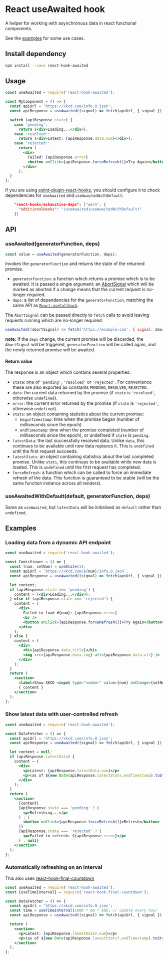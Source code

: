 # React useAwaited hook

A helper for working with asynchronous data in react functional components.

See the [examples](#examples) for some use cases.

## Install dependency

```bash
npm install --save react-hook-awaited
```

## Usage

```jsx
const useAwaited = require('react-hook-awaited');

const MyComponent = () => {
  const apiUrl = 'https://xkcd.com/info.0.json';
  const apiResponse = useAwaited((signal) => fetch(apiUrl, { signal }).then((r) => r.json()), [apiUrl]);

  switch (apiResponse.state) {
    case 'pending':
      return (<div>Loading...</div>);
    case 'resolved':
      return (<div>Latest: {apiResponse.data.num}</div>);
    case 'rejected':
      return (
        <div>
          Failed: {apiResponse.error}
          <button onClick={apiResponse.forceRefresh()}>Try Again</button>
        </div>
      );
  }
};
```

If you are using [eslint-plugin-react-hooks](https://www.npmjs.com/package/eslint-plugin-react-hooks),
you should configure it to check dependencies for `useAwaited` and
`useAwaitedWithDefault`:

```json
    "react-hooks/exhaustive-deps": ["warn", {
      "additionalHooks": "(useAwaited|useAwaitedWithDefault)"
    }]
```

## API

### useAwaited(generatorFunction, deps)

```javascript
const value = useAwaited(generatorFunction, deps);
```

Invokes the `generatorFunction` and returns the state of the returned
promise.

- `generatorFunction`: a function which returns a promise which is
  to be awaited. It is passed a single argument: an
  [AbortSignal](https://developer.mozilla.org/en-US/docs/Web/API/AbortSignal)
  which will be marked as aborted if a change means that the current
  request is no-longer required.
- `deps`: a list of dependencies for the `generatorFunction`, matching
  the same API as
  [`React.useCallback`](https://reactjs.org/docs/hooks-reference.html#usecallback).

The `AbortSignal` can be passed directly to `fetch` calls to avoid
leaving requests running which are no-longer required:

```js
useAwaited((abortSignal) => fetch('https://example.com', { signal: abortSignal }), []);
```

**note:** If the `deps` change, the current promise will be discarded,
the `AbortSignal` will be triggered, `generatorFunction` will be called
again, and the newly returned promise will be awaited.

#### Return value

The response is an object which contains several properties:

- `state`: one of `'pending'`, `'resolved'` or `'rejected'`. For
  convenience these are also exported as constants `PENDING`,
  `RESOLVED`, `REJECTED`.
- `data`: the current data returned by the promise (if `state` is
  `'resolved'`, otherwise `undefined`).
- `error`: the current error returned by the promise (if `state` is
  `'rejected'`, otherwise `undefined`).
- `stats`: an object containing statistics about the current promise:
  - `beginTimestamp`: time when the promise began (number of
    milliseconds since the epoch)
  - `endTimestamp`: time when the promise completed (number of
    milliseconds since the epoch), or undefined if `state` is
    `pending`.
- `latestData`: the last successfully resolved data. Unlike `data`,
  this continues to be available until new data replaces it.
  This is `undefined` until the first request succeeds.
- `latestStats`: an object containing statistics about the last
  completed promise. Unlike `stats`, this continues to be available
  while new data is loaded. This is `undefined` until the first
  request has completed.
- `forceRefresh`: a function which can be called to force an
  immediate refresh of the data. This function is guaranteed to be
  stable (will be the same function instance across all renders).

### useAwaitedWithDefault(default, generatorFunction, deps)

Same as `useAwaited`, but `latestData` will be initialised as
`default` rather than `undefined`.

## Examples

### Loading data from a dynamic API endpoint

```jsx
const useAwaited = require('react-hook-awaited');

const ComicViewer = () => {
  const [num, setNum] = useState(1);
  const apiUrl = `https://xkcd.com/${num}/info.0.json`;
  const apiResponse = useAwaited((signal) => fetch(apiUrl, { signal }).then((r) => r.json()), [apiUrl]);

  let content;
  if (apiResponse.state === 'pending') {
    content = (<div>Loading...</div>);
  } else if (apiResponse.state === 'rejected') {
    content = (
      <div>
        Failed to load #{num}: {apiResponse.error}
        <br />
        <button onClick={apiResponse.forceRefresh()}>Try Again</button>
      </div>
    );
  } else {
    content = (
      <div>
        <h1>{apiResponse.data.title}</h1>
        <img src={apiResponse.data.img} alt={apiResponse.data.alt} />
      </div>
    );
  }
  return (
    <section>
      <label>Show XKCD <input type="number" value={num} onChange={setNum} /></label>
      { content }
    </section>
  );
};
```

### Show latest data with user-controlled refresh

```jsx
const useAwaited = require('react-hook-awaited');

const DataFetcher = () => {
  const apiUrl = 'https://xkcd.com/info.0.json';
  const apiResponse = useAwaited((signal) => fetch(apiUrl, { signal }).then((r) => r.json()), [apiUrl]);

  let content = null;
  if (apiResponse.latestData) {
    content = (
      <div>
        <p>Latest: {apiResponse.latestData.num}</p>
        <p>(as of ${new Date(apiResponse.latestStats.endTimestamp).toString()})</p>
      </div>
    );
  }
  return (
    <section>
      {content}
      {apiResponse.state === 'pending' ? (
        <p>Refreshing...</p>
      ) : (
        <button onClick={apiResponse.forceRefresh()}>Refresh</button>
      )}
      {apiResponse.state === 'rejected' ? (
        <p>Failed to refresh: ${apiResponse.error}</p>
      ) : null}
    </section>
  );
};
```

### Automatically refreshing on an interval

This also uses [react-hook-final-countdown](https://github.com/davidje13/react-hook-countdown)

```jsx
const useAwaited = require('react-hook-awaited');
const {useTimeInterval} = require('react-hook-final-countdown');

const DataFetcher = () => {
  const apiUrl = 'https://xkcd.com/info.0.json';
  const time = useTimeInterval(1000 * 60 * 60); // update every hour
  const apiResponse = useAwaited((signal) => fetch(apiUrl, { signal }).then((r) => r.json()), [apiUrl, time]);

  return (
    <section>
      <p>Latest: {apiResponse.latestData?.num}</p>
      <p>(as of ${new Date(apiResponse.latestStats?.endTimestamp).toString()})</p>
    </section>
  );
};
```
